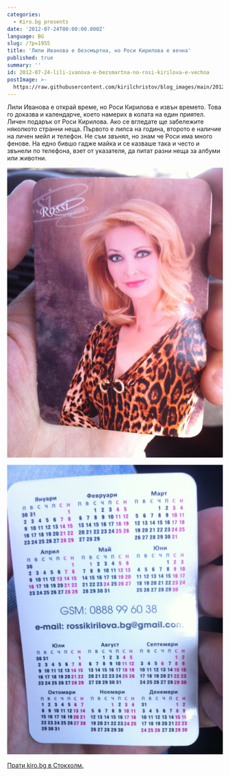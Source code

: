 ```yaml
---
categories:
  - Kiro.bg presents
date: '2012-07-24T00:00:00.000Z'
language: BG
slug: /?p=1955
title: 'Лили Иванова е безсмъртна, но Роси Кирилова е вечна'
published: true
summary: ''
id: 2012-07-24-lili-ivanova-e-bezsmartna-no-rosi-kirilova-e-vechna
postImage: >-
  https://raw.githubusercontent.com/kirilchristov/blog_images/main/2012/07/chernomorets-006.jpg
---
```


Лили Иванова е открай време, но Роси Кирилова е извън времето. Това го доказва и календарче, което намерих в колата на един приятел. Личен подарък от Роси Кирилова. Ако се вгледате ще забележите няколкото странни неща. Първото е липса на година, второто е наличие на личен мейл и телефон. Не съм звънял, но знам че Роси има много фенове. На едно бившо гадже майка и се казваше така и често и звънели по телефона, взет от указателя, да питат разни неща за албуми или животни. 

![](https://raw.githubusercontent.com/kirilchristov/blog_images/main/2012/07/chernomorets-006.jpg)

 

![](https://raw.githubusercontent.com/kirilchristov/blog_images/main/2012/07/chernomorets-007.jpg)

 [Прати kiro.bg в Стокхолм.](http://kiro.bg/?p=1942)
